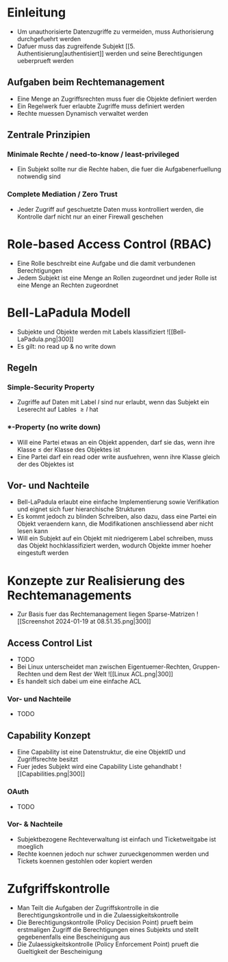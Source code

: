 # Einleitung
- Um unauthorisierte Datenzugriffe zu vermeiden, muss Authorisierung durchgefuehrt werden
- Dafuer muss das zugreifende Subjekt [[5. Authentisierung|authentisiert]] werden und seine Berechtigungen ueberprueft werden
## Aufgaben beim Rechtemanagement
- Eine Menge an Zugriffsrechten muss fuer die Objekte definiert werden
- Ein Regelwerk fuer erlaubte Zugriffe muss definiert werden
- Rechte muessen Dynamisch verwaltet werden 
## Zentrale Prinzipien
### Minimale Rechte / need-to-know / least-privileged
- Ein Subjekt sollte nur die Rechte haben, die fuer die Aufgabenerfuellung notwendig sind
### Complete Mediation / Zero Trust
- Jeder Zugriff auf geschuetzte Daten muss kontrolliert werden, die Kontrolle darf nicht nur an einer Firewall geschehen
# Role-based Access Control (RBAC)
- Eine Rolle beschreibt eine Aufgabe und die damit verbundenen Berechtigungen
- Jedem Subjekt ist eine Menge an Rollen zugeordnet und jeder Rolle ist eine Menge an Rechten zugeordnet
# Bell-LaPadula Modell
- Subjekte und Objekte werden mit Labels klassifiziert
![[Bell-LaPadula.png|300]]
- Es gilt: no read up & no write down
## Regeln
### Simple-Security Property
- Zugriffe auf Daten mit Label $l$ sind nur erlaubt, wenn das Subjekt ein Leserecht auf Lables $\ge l$ hat
### $*$-Property (no write down)
-  Will eine Partei etwas an ein Objekt appenden, darf sie das, wenn ihre Klasse $\le$ der Klasse des Objektes ist
- Eine Partei darf ein read oder write ausfuehren, wenn ihre Klasse gleich der des Objektes ist
## Vor- und Nachteile
- Bell-LaPadula erlaubt eine einfache Implementierung sowie Verifikation und eignet sich fuer hierarchische Strukturen
- Es kommt jedoch zu blinden Schreiben, also dazu, dass eine Partei ein Objekt veraendern kann, die Modifikationen anschliessend aber nicht lesen kann
- Will ein Subjekt auf ein Objekt mit niedrigerem Label schreiben, muss das Objekt hochklassifiziert werden, wodurch Objekte immer hoeher eingestuft werden
# Konzepte zur Realisierung des Rechtemanagements
- Zur Basis fuer das Rechtemanagement liegen Sparse-Matrizen
 ![[Screenshot 2024-01-19 at 08.51.35.png|300]]
## Access Control List
- TODO
- Bei Linux unterscheidet man zwischen Eigentuemer-Rechten, Gruppen-Rechten und dem Rest der Welt
![[Linux ACL.png|300]]
- Es handelt sich dabei um eine einfache ACL
### Vor- und Nachteile
- TODO
## Capability Konzept
- Eine Capability ist eine Datenstruktur, die eine ObjektID und Zugriffsrechte besitzt
- Fuer jedes Subjekt wird eine Capability Liste gehandhabt
![[Capabilities.png|300]]
### OAuth
- TODO
### Vor- & Nachteile
- Subjektbezogene Rechteverwaltung ist einfach und Ticketweitgabe ist moeglich
- Rechte koennen jedoch nur schwer zurueckgenommen werden und Tickets koennen gestohlen oder kopiert werden
# Zufgriffskontrolle
- Man Teilt die Aufgaben der Zugriffskontrolle in die Berechtigungskontrolle und in die Zulaessigkeitskontrolle
- Die Berechtigungskontrolle (Policy Decision Point) prueft beim erstmaligen Zugriff die Berechtigungen eines Subjekts und stellt gegebenenfalls eine Bescheinigung aus
- Die Zulaessigkeitskontrolle (Policy Enforcement Point) prueft die Gueltigkeit der Bescheinigung